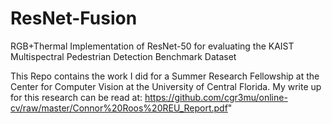# ResNet-Fusion
RGB+Thermal Implementation of ResNet-50 for evaluating the KAIST Multispectral Pedestrian Detection Benchmark Dataset

This Repo contains the work I did for a Summer Research Fellowship at the Center for Computer Vision at the University of Central Florida. My write up for this research can be read at:  https://github.com/cgr3mu/online-cv/raw/master/Connor%20Roos%20REU_Report.pdf"
